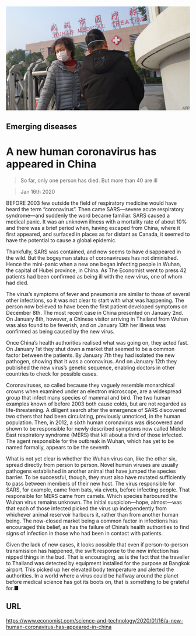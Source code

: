 ![](./images/20200118_STP002_0.jpg)

## Emerging diseases

# A new human coronavirus has appeared in China

> So far, only one person has died. But more than 40 are ill

> Jan 16th 2020

BEFORE 2003 few outside the field of respiratory medicine would have heard the term “coronavirus”. Then came SARS—severe acute respiratory syndrome—and suddenly the word became familiar. SARS caused a medical panic. It was an unknown illness with a mortality rate of about 10% and there was a brief period when, having escaped from China, where it first appeared, and surfaced in places as far distant as Canada, it seemed to have the potential to cause a global epidemic.

Thankfully, SARS was contained, and now seems to have disappeared in the wild. But the bogeyman status of coronaviruses has not diminished. Hence the mini-panic when a new one began infecting people in Wuhan, the capital of Hubei province, in China. As The Economist went to press 42 patients had been confirmed as being ill with the new virus, one of whom had died.

The virus’s symptoms of fever and pneumonia are similar to those of several other infections, so it was not clear to start with what was happening. The person now believed to have been the first patient developed symptoms on December 8th. The most recent case in China presented on January 2nd. On January 8th, however, a Chinese visitor arriving in Thailand from Wuhan was also found to be feverish, and on January 13th her illness was confirmed as being caused by the new virus.

Once China’s health authorities realised what was going on, they acted fast. On January 1st they shut down a market that seemed to be a common factor between the patients. By January 7th they had isolated the new pathogen, showing that it was a coronavirus. And on January 12th they published the new virus’s genetic sequence, enabling doctors in other countries to check for possible cases.

Coronaviruses, so called because they vaguely resemble monarchical crowns when examined under an electron microscope, are a widespread group that infect many species of mammal and bird. The two human examples known of before 2003 both cause colds, but are not regarded as life-threatening. A diligent search after the emergence of SARS discovered two others that had been circulating, previously unnoticed, in the human population. Then, in 2012, a sixth human coronavirus was discovered and shown to be responsible for newly described symptoms now called Middle East respiratory syndrome (MERS) that kill about a third of those infected. The agent responsible for the outbreak in Wuhan, which has yet to be named formally, appears to be the seventh.

What is not yet clear is whether the Wuhan virus can, like the other six, spread directly from person to person. Novel human viruses are usually pathogens established in another animal that have jumped the species barrier. To be successful, though, they must also have mutated sufficiently to pass between members of their new host. The virus responsible for SARS, for example, came from bats, via civets, before infecting people. That responsible for MERS came from camels. Which species harboured the Wuhan virus remains unknown. The initial suspicion—hope, almost—was that each of those infected picked the virus up independently from whichever animal reservoir harbours it, rather than from another human being. The now-closed market being a common factor in infections has encouraged this belief, as has the failure of China’s health authorities to find signs of infection in those who had been in contact with patients.

Given the lack of new cases, it looks possible that even if person-to-person transmission has happened, the swift response to the new infection has nipped things in the bud. That is encouraging, as is the fact that the traveller to Thailand was detected by equipment installed for the purpose at Bangkok airport. This picked up her elevated body temperature and alerted the authorities. In a world where a virus could be halfway around the planet before medical science has got its boots on, that is something to be grateful for.■

## URL

https://www.economist.com/science-and-technology/2020/01/16/a-new-human-coronavirus-has-appeared-in-china
